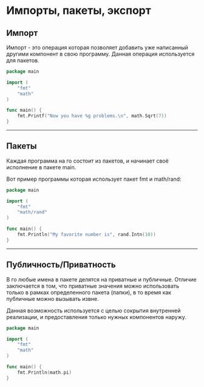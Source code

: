# Импорты, пакеты, экспорт

## Импорт

Импорт - это операция которая позволяет добавить уже написанный другими компонент в свою программу. Данная операция используется для пакетов.

```go
package main

import (
	"fmt"
	"math"
)

func main() {
	fmt.Printf("Now you have %g problems.\n", math.Sqrt(7))
}

```

---

## Пакеты

Каждая программа на го состоит из пакетов, и начинает своё исполнение в пакете main.

Вот пример программы которая использует пакет fmt и math/rand:

```go
package main

import (
	"fmt"
	"math/rand"
)

func main() {
	fmt.Println("My favorite number is", rand.Intn(10))
}

```

---

## Публичность/Приватность

В го любые имена в пакете делятся на приватные и публичные. Отличие заключается в том, что приватные значения можно использовать только в рамках определенного пакета (папки), в то время как публичные можно вызывать извне.

Данная возможность используется с целью сокрытия внутренней реализации, и предоставления только нужных компонентов наружу.


```go
package main

import (
	"fmt"
	"math"
)

func main() {
	fmt.Println(math.pi)
}

```
